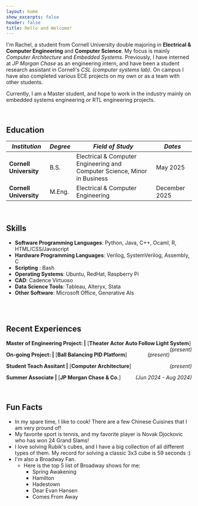 ```yaml
---
layout: home
show_excerpts: false
header: false
title: Hello and Welcome!
---
```


I'm Rachel, a student from Cornell University double majoring in **Electrical & Computer Engineering** and **Computer Science**. My focus is mainly *Computer Architecture* and *Embedded Systems*. Previously, I have interned at *JP Morgan Chase* as an engineering intern, and have been a student research assistant in Cornell's *CSL (computer systems lab)*. On campus I have also completed various ECE projects on my own or as a team with other students.

Currently, I am a Master student, and hope to work in the industry mainly on embedded systems engineering or RTL engineering projects.

 <br>

## Education

|  *Institution*    | *Degree*       | *Field of Study*     | *Dates* |
| ----------------- | -------------- | -------------------- | ------- |
| **Cornell University** | B.S. | Electrical & Computer Engineering and Computer Science, Minor in Business | May 2025  |
| **Cornell University** | M.Eng. | Electrical & Computer Engineering | December 2025  |

  <br>

## Skills

- **Software Programming Languages**: Python, Java, C++, Ocaml, R, HTML/CSS/Javascript
- **Hardware Programming Languages**: Verilog, SystemVerilog, Assembly, C
- **Scripting** : Bash
- **Operating Systems**: Ubuntu, RedHat, Raspberry Pi
- **CAD**: Cadence Virtuoso
- **Data Science Tools**: Tableau, Alteryx, Stata
- **Other Software**: Microsoft Office, Generative AIs
<br>

<br>

## Recent Experiences

**Master of Engineering Project: \|**  [**Theater Actor Auto Follow Light System**]  <span style="float:right;"> <i>(present)</i> </span>

**On-going Project: \|**  [**Ball Balancing PID Platform**]  <span style="float:right;"> <i>(present)</i> </span>

**Student Teach Assitant \|**  [**Computer Architecture**]  <span style="float:right;"> <i>(present)</i> </span>

**Summer Associate \|** [**JP Morgan Chase & Co.**]   <span style="float:right;"> <i>(Jun 2024 - Aug 2024)</i> </span>

<br>

## Fun Facts

- In my spare time, I like to cook! There are a few Chinese Cuisines that I am very pround of!
- My favorite sport is tennis, and my favorite player is Novak Djockovic who has won 24 Grand Slams!
- I love solving Rubik's cubes, and I have a big collection of all different types of them. My record for solving a classic 3x3 cube is 59 seconds :)
- I'm also a Broadway Fan.
  - Here is the top 5 list of Broadway shows for me:
    - Spring Awakening
    - Hamilton
    - Hadestown
    - Dear Evan Hansen
    - Comes From Away
